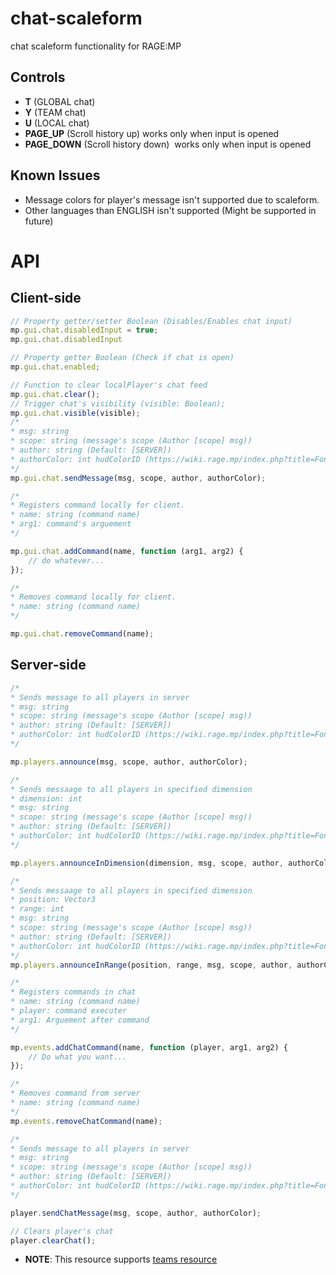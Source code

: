 # chat-scaleform
chat scaleform functionality for RAGE:MP

## Controls 

- **T** (GLOBAL chat)
- **Y** (TEAM chat)
- **U** (LOCAL chat)
- **PAGE_UP** (Scroll history up) works only when input is opened
- **PAGE_DOWN** (Scroll history down)  works only when input is opened

## Known Issues

- Message colors for player's message isn't supported due to scaleform.
- Other languages than ENGLISH isn't supported (Might be supported in future)

# API

## Client-side

```js
// Property getter/setter Boolean (Disables/Enables chat input)
mp.gui.chat.disabledInput = true;
mp.gui.chat.disabledInput

// Property getter Boolean (Check if chat is open)
mp.gui.chat.enabled;

// Function to clear localPlayer's chat feed
mp.gui.chat.clear();
// Trigger chat's visibility (visible: Boolean);
mp.gui.chat.visible(visible);
/*
* msg: string
* scope: string (message's scope (Author [scope] msg))
* author: string (Default: [SERVER])
* authorColor: int hudColorID (https://wiki.rage.mp/index.php?title=Fonts_and_Colors) (Default: white)
*/
mp.gui.chat.sendMessage(msg, scope, author, authorColor);

/*
* Registers command locally for client.
* name: string (command name)
* arg1: command's arguement
*/

mp.gui.chat.addCommand(name, function (arg1, arg2) {
	// do whatever...
});

/*
* Removes command locally for client.
* name: string (command name)
*/

mp.gui.chat.removeCommand(name);
```

## Server-side

```js
/*
* Sends message to all players in server
* msg: string
* scope: string (message's scope (Author [scope] msg))
* author: string (Default: [SERVER])
* authorColor: int hudColorID (https://wiki.rage.mp/index.php?title=Fonts_and_Colors) (Default: white)
*/

mp.players.announce(msg, scope, author, authorColor);

/*
* Sends messaage to all players in specified dimension
* dimension: int
* msg: string
* scope: string (message's scope (Author [scope] msg))
* author: string (Default: [SERVER])
* authorColor: int hudColorID (https://wiki.rage.mp/index.php?title=Fonts_and_Colors) (Default: white)
*/

mp.players.announceInDimension(dimension, msg, scope, author, authorColor);

/*
* Sends messaage to all players in specified dimension
* position: Vector3
* range: int
* msg: string
* scope: string (message's scope (Author [scope] msg))
* author: string (Default: [SERVER])
* authorColor: int hudColorID (https://wiki.rage.mp/index.php?title=Fonts_and_Colors) (Default: white)
*/
mp.players.announceInRange(position, range, msg, scope, author, authorColor);

/*
* Registers commands in chat
* name: string (command name)
* player: command executer
* arg1: Arguement after command
*/

mp.events.addChatCommand(name, function (player, arg1, arg2) {
	// Do what you want...
});

/*
* Removes command from server
* name: string (command name)
*/
mp.events.removeChatCommand(name);

/*
* Sends message to all players in server
* msg: string
* scope: string (message's scope (Author [scope] msg))
* author: string (Default: [SERVER])
* authorColor: int hudColorID (https://wiki.rage.mp/index.php?title=Fonts_and_Colors) (Default: white)
*/

player.sendChatMessage(msg, scope, author, authorColor);

// Clears player's chat
player.clearChat();
```

- **NOTE**: This resource supports [teams resource](https://rage.mp/files/file/85-simple-teams/)
